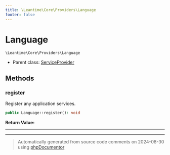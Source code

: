 ```yaml
---
title: \Leantime\Core\Providers\Language
footer: false
---
```


# Language




`\Leantime\Core\Providers\Language`

* Parent class: [ServiceProvider](../../../../classes.md)



## Methods

### register

Register any application services.

```php
public Language::register(): void
```









**Return Value:**





---


---
> Automatically generated from source code comments on 2024-08-30 using [phpDocumentor](http://www.phpdoc.org/)
